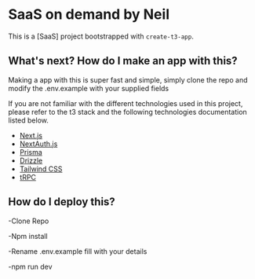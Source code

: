 # SaaS on demand by Neil

This is a [SaaS] project bootstrapped with `create-t3-app`.

## What's next? How do I make an app with this?

Making a app with this is super fast and simple, simply clone the repo and modify the .env.example with your supplied fields

If you are not familiar with the different technologies used in this project, please refer to the t3 stack and the following technologies documentation listed below.

- [Next.js](https://nextjs.org)
- [NextAuth.js](https://next-auth.js.org)
- [Prisma](https://prisma.io)
- [Drizzle](https://orm.drizzle.team)
- [Tailwind CSS](https://tailwindcss.com)
- [tRPC](https://trpc.io)

## How do I deploy this?

-Clone Repo

-Npm install

-Rename .env.example fill with your details

-npm run dev